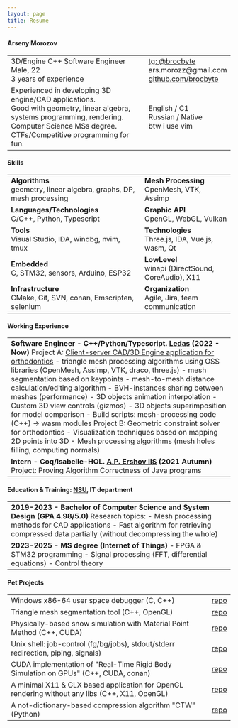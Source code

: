 ```yaml
---
layout: page
title: Resume
---
```


#### Arseny Morozov
<span>
<table style="width:100%;">
<tr>
	<td>3D/Engine C++ Software Engineer<br>Male, 22<br>3 years of experience</td>
	<td><a href="https://t.me/brocbyte">tg: @brocbyte</a><br>ars.morozz@gmail.com<br><a href="https://github.com/brocbyte">github.com/brocbyte</a></td>
</tr>
<tr>
	<td>Experienced in developing 3D engine/CAD applications.<br>Good with geometry, linear algebra, systems programming, rendering.<br>Computer Science MSs degree. CTFs/Competitive programming for fun.</td>
	<td>English / C1<br>Russian / Native<br>btw i use vim</td>
</tr>
</table>
</span>

#### Skills
<span>
<table style="width:100%;">
<tr>
	<td><strong>Algorithms</strong><br>geometry, linear algebra, graphs, DP, mesh processing</td>
	<td><strong>Mesh Processing</strong><br>OpenMesh, VTK, Assimp</td>
</tr>
<tr>
	<td><strong>Languages/Technologies</strong><br>C/C++, Python, Typescript</td>
	<td><strong>Graphic API</strong><br>OpenGL, WebGL, Vulkan</td>
</tr>
<tr>
	<td><strong>Tools</strong><br>Visual Studio, IDA, windbg, nvim, tmux</td>
	<td><strong>Technologies</strong><br>Three.js, IDA, Vue.js, wasm, Qt</td>
</tr>
<tr>
	<td><strong>Embedded</strong><br>C, STM32, sensors, Arduino, ESP32</td>
	<td><strong>LowLevel</strong><br>winapi (DirectSound, CoreAudio), X11</td>
</tr>
<tr>
	<td><strong>Infrastructure</strong><br>CMake, Git, SVN, conan, Emscripten, selenium</td>
	<td><strong>Organization</strong><br>Agile, Jira, team communication</td>
</tr>
</table>
</span>

#### Working Experience
<span><table>
<tr><td><strong>Software Engineer - C++/Python/Typescript. <a href="https://ledas.com/">Ledas</a> (2022 - Now)</strong>
Project A: <a href="https://ledas.com/en/expertise/3d-medical-software/">Client-server CAD/3D Engine application for orthodontics</a>
- triangle mesh processing algorithms using OSS libraries (OpenMesh, Assimp, VTK, draco, three.js)
- mesh segmentation based on keypoints
- mesh-to-mesh distance calculation/editing algorithm
- BVH-instances sharing between meshes (performance)
- 3D objects animation interpolation
- Custom 3D view controls (gizmos)
- 3D objects superimposition for model comparison
- Build scripts: mesh-processing code (C++) -> wasm modules
Project B: Geometric constraint solver for orthodontics
- Visualization techniques based on mapping 2D points into 3D
- Mesh processing algorithms (mesh holes filling, computing normals)
</td></tr>
<tr><td><strong>Intern - Coq/Isabelle-HOL. <a href="https://www.iis.nsk.su/en">A.P. Ershov IIS</a> (2021 Autumn)</strong>
Project: Proving Algorithm Correctness of Java programs
</td></tr>
</table></span>

#### Education & Training: [NSU](https://english.nsu.ru/), IT department
<span><table>
<tr><td><strong>2019-2023 -  Bachelor of Computer Science and System Design (GPA 4.98/5.0)</strong>
Research topics:
- Mesh processing methods for CAD applications
- Fast algorithm for retrieving compressed data partially (without decompressing the whole)
</td></tr>
<tr><td><strong>2023-2025 - MS degree (Internet of Things)</strong>
- FPGA & STM32 programming
- Signal processing (FFT, differential equations)
- Control theory
</td></tr>
</table></span>

#### Pet Projects
<span><table>
<tr><td>Windows x86-64 user space debugger (C, C++)</td><td><a href="https://github.com/brocbyte/oxidbg">repo</a></td></tr>
<tr><td>Triangle mesh segmentation tool (C++, OpenGL)</td><td><a href="https://github.com/brocbyte/brocseg">repo</a></td></tr>
<tr><td>Physically-based snow simulation with Material Point Method (C++, CUDA)</td><td><a href="https://github.com/brocbyte/realtime-deformations">repo</a></td></tr>
<tr><td>Unix shell: job-control (fg/bg/jobs), stdout/stderr redirection, piping, signals)</td><td><a href="https://github.com/brocbyte/gemsh">repo</a></td></tr>
<tr><td>CUDA implementation of "Real-Time Rigid Body Simulation on GPUs" (C++, CUDA, conan)</td><td><a href="https://github.com/brocbyte/cuball">repo</a></td></tr>
<tr><td>A minimal X11 & GLX based application for OpenGL rendering without any libs (C++, X11, OpenGL)</td><td><a href="https://github.com/brocbyte/octo">repo</a></td></tr>
<tr><td>A not-dictionary-based compression algorithm "CTW" (Python)</td><td><a href="https://github.com/brocbyte/ctw">repo</a></td></tr>
</table></span>

